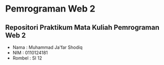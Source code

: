 # Pemrograman Web 2
##  Repositori Praktikum Mata Kuliah Pemrograman Web 2

- Nama : Muhammad Ja'far Shodiq
- NIM : 0110124181
- Rombel : SI 12